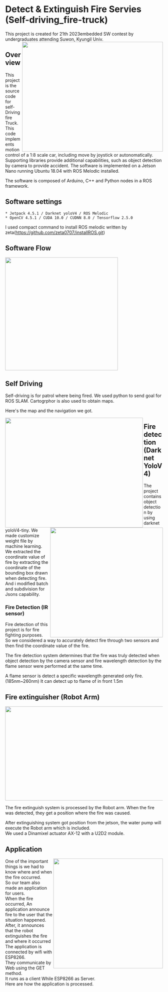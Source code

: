# Detect & Extinguish Fire Servies (Self-driving_fire-truck)

This project is created for 21th 2023embedded SW contest by undergraduates attending Suwon, Kyungil Univ. 
<img src = https://github.com/gonglini/Embedded_sw_contest_2023/assets/65767592/36d6ebdd-c0c3-4b90-a59a-4096cc5b802d.jpeg width="450" height="350" align="right">


## Overview
This project is the source code for self-Driving fire Truck. This code implements motion control of a 1:8 scale car, including move by joystick or autonomatically. Supporting libraries provide additional capabilities, such as object detection by camera to provide accident. The software is implemented on a Jetson Nano running Ubuntu 18.04 with ROS Melodic installed.

The software is composed of Arduino, C++ and Python nodes in a ROS framework.


## Software settings
```
* Jetpack 4.5.1 / Darknet yoloV4 / ROS Melodic
* OpenCV 4.5.1 / CUDA 10.0 / CUDNN 8.0 / Tensorflow 2.5.0
```
I used compact command to install ROS melodic written by zeta(https://github.com/zeta0707/installROS.git)

## Software Flow
  <img src = https://github.com/gonglini/Embedded_sw_contest_2023/assets/65767592/531eb7bb-9086-449d-bdcc-fade2fef8485.jpg  height="360" >

## Self Driving

Self-driving is for patrol where being fired. We used python to send goal for ROS SLAM. Cartogrphor is also used to obtain maps.

Here's the map and the navigation we got.

  <img src = https://user-images.githubusercontent.com/65767592/235427299-fb32638c-17a3-4ed7-bec6-ed2805b5473b.gif  width="440" height="350"  align="left">
  <img src = https://user-images.githubusercontent.com/65767592/235427736-1006aaee-7dc9-47ca-af52-d081794774f0.jpg   width="360" height="350" align="right">
    
    
## Fire detection (Darknet YoloV4)

The project contains object detection by using darknet yoloV4-tiny. 
We made customize weight file by machine learning.  
We extracted the coordinate value of fire by extracting the coordinate of the bounding box drawn when detecting fire.
And i modified batch and subdivision for Jsons capability.

### Fire Detection (IR sensor)

Fire detection of this project is for fire fighting purposes. So we considered a way to accurately detect fire through two sensors and then find the coordinate value of the fire.

The fire detection system determines that the fire was truly detected when object detection by the camera sensor and fire wavelength detection by the flame sensor were performed at the same time.

A flame sensor is detect a specific wavelength generated only fire.(185nm~260nm) It can detect up to flame of in front 1.5m


## Fire extinguisher (Robot Arm)

<p align="center"><img src = https://github.com/gonglini/Embedded_sw_contest_2023/assets/65767592/15f0531c-172c-4d51-a259-3555f71480d0.gif width="700" height="300"  ></p>   
The fire extinguish system is processed by the Robot arm. When the fire was detected, they get a position where the fire was caused.    

After extinguishing system got position from the jetson, the water pump  will execute the Robot arm which is included.    
We used a Dinamixel actuator AX-12 with a U2D2 module.
 
    
## Application

  <img src = https://github.com/gonglini/Embedded_sw_contest_2023/assets/65767592/98005e97-6d1a-4589-a7d7-dc19c0718fd5.gif  width="350" height="350"  align="right">

One of the important things is we had to know where and when the fire occurred.  
So our team also made an application for users.   
When the fire occurred, An application announce fire to the user that the situation happened.   
After, it announces that the robot extinguishes the fire and where it occurred The application is connected by wifi with ESP8266.    
They communicate by Web using the GET method.    
It runs as a client While ESP8266 as Server.    
Here are how the application is processed.    
